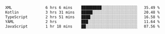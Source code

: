 <!-- <img align='right' src="https://github-readme-stats-eight-rose-90.vercel.app
/api?username=JesusJimenezG&show_icons=true&theme=radical">

### Hi there 👋 My name is Jesús.
- I'm a Computer Engineering student.
- I'm currently working as a Full stack Web developer and native Android Developer.

- Proghead.
- Inlärning svenska
- I also like to translate music on my YouTube channel. [![YouTube Views](https://img.shields.io/youtube/channel/views/UCWnlcC4_sV9Imcy9ysQpxHA?style=social)](https://www.youtube.com/channel/UCWnlcC4_sV9Imcy9ysQpxHA) -->
<!-- ![banner](https://github.com/JesusJimenezG/JesusJimenezG/blob/main/1.png) -->

<!--START_SECTION:waka-->

```txt
XML               6 hrs 6 mins    █████████░░░░░░░░░░░░░░░░   35.49 %
Kotlin            3 hrs 31 mins   █████░░░░░░░░░░░░░░░░░░░░   20.48 %
TypeScript        2 hrs 51 mins   ████░░░░░░░░░░░░░░░░░░░░░   16.58 %
YAML              2 hrs           ███░░░░░░░░░░░░░░░░░░░░░░   11.64 %
JavaScript        1 hr 18 mins    ██░░░░░░░░░░░░░░░░░░░░░░░   07.56 %
```

<!--END_SECTION:waka-->

<!--
**JesusJimenezG/JesusJimenezG** is a ✨ _special_ ✨ repository because its `README.md` (this file) appears on your GitHub profile.

Here are some ideas to get you started:

- 🔭 I’m currently working on ...
- 🌱 I’m currently learning ...
- 👯 I’m looking to collaborate on ...
- 🤔 I’m looking for help with ...
- 💬 Ask me about ...
- 📫 How to reach me: ...
- 😄 Pronouns: ...
- ⚡ Fun fact: ...
-->
